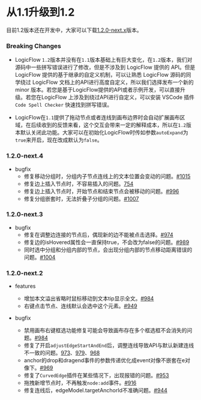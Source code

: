 # 从1.1升级到1.2

目前1.2版本还在开发中，大家可以下载[1.2.0-next.x](https://www.npmjs.com/package/@logicflow/core?activeTab=versions)版本。


### Breaking Changes

- LogicFlow `1.2`版本并没有在`1.1`版本基础上有巨大变化，在`1.2`版本，我们对源码中一些拼写错误进行了修改，但是不涉及到 LogicFlow 提供的 API。但是 LogicFlow 提供的基于继承的自定义机制，可以让熟悉 LogicFlow 源码的同学绕过 LogicFlow 文档上的API进行高度自定义，所以我们选择发布一个新的 minor 版本。若您是基于LogicFlow提供的API或者示例开发，可以直接升级。若您在LogicFlow 上涉及到绕过API进行自定义，可以安装 VSCode 插件 `Code Spell Checker` 快速找到拼写错误。

- LogicFlow在`1.1`提供了拖动节点或者连线到画布边界时会自动扩展画布区域，在后续收到的反馈来看，这个交互会带来一定的解释成本，所以在`1.2`版本默认关闭此功能。大家可以在初始化LogicFlow时传如参数`autoExpand`为`true`来开启，现在改成默认为`false`。

### 1.2.0-next.4

- bugfix
  - 修复移动分组时，分组内子节点连线上的文本位置会变动的问题。[#1015](https://github.com/didi/LogicFlow/issues/1015)
  - 修复边上插入节点时，不容易插入的问题。[754](https://github.com/didi/LogicFlow/issues/754)
  - 修复边上插入节点时，开始节点和结束节点会被移动的问题。[#996](https://github.com/didi/LogicFlow/issues/996)
  - 修复分组嵌套时，无法折叠子分组的问题。[#1007](https://github.com/didi/LogicFlow/issues/1007)

### 1.2.0-next.3

- bugfix
  - 修复在调整边连接的节点后，偶现新的边不能被点击选择。[#974](https://github.com/didi/LogicFlow/issues/974)
  - 修复边的isHovered属性会一直保持true，不会改为false的问题。[#989](https://github.com/didi/LogicFlow/issues/989)
  - 同时选中分组和分组内部的节点，会出现分组内部的节点移动距离错误的问题。[#1004](https://github.com/didi/LogicFlow/issues/1004)

### 1.2.0-next.2

- features
  - 增加本文溢出省略时鼠标移动到文本tip显示全文。[#984](https://github.com/didi/LogicFlow/issues/984)
  - 右键点击节点、连线默认会选中这个元素。[#949](https://github.com/didi/LogicFlow/pull/949)
    
- bugfix
  - 禁用画布右键框选功能修复可能会导致画布存在多个框选框不会消失的问题。[#984](https://github.com/didi/LogicFlow/issues/985)
  - 修复了开启`adjustEdgeStartAndEnd`后，调整连线导致API与默认新建连线不一致的问题。[973](https://github.com/didi/LogicFlow/pull/973)、[979](https://github.com/didi/LogicFlow/pull/979)、[968](https://github.com/didi/LogicFlow/pull/968)
  - anchor的drop和dragend事件的参数传递优化成event对像不嵌套在e对像下。[#969](https://github.com/didi/LogicFlow/pull/969)
  - 修复了`CurvedEdge`插件在某些情况下，出现报错的问题。[#953](https://github.com/didi/LogicFlow/pull/953)
  - 拖拽新增节点时，不再触发`node:add`事件。[#916](https://github.com/didi/LogicFlow/pull/916)
  - 修复连线后，edgeModel.targetAnchorId不准确问题。[#944](https://github.com/didi/LogicFlow/issues/944)
  
